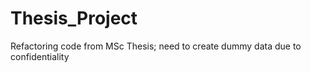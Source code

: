# Thesis_Project
Refactoring code from MSc Thesis; need to create dummy data due to confidentiality
